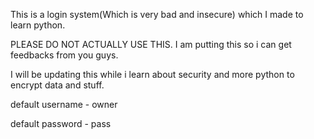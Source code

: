 This is a login system(Which is very bad and insecure) which I made to learn python.

PLEASE DO NOT ACTUALLY USE THIS. I am putting this so i can get feedbacks from you guys.

I will be updating this while i learn about security and more python to encrypt data and stuff.



default username - owner

default password - pass

